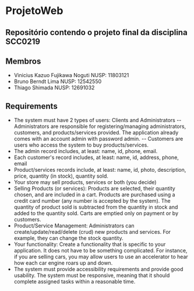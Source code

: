# ProjetoWeb
## Repositório contendo o projeto final da disciplina SCC0219
## Membros
- Vinicius Kazuo Fujikawa Noguti NUSP: 11803121
- Bruno Berndt Lima NUSP: 12542550
- Thiago Shimada  NUSP: 12691032

## Requirements
- The system must have 2 types of users: Clients and Administrators
-- Administrators are responsible for registering/managing administrators, customers, and products/services provided. The application already comes with an account admin with password admin.
-- Customers are users who access the system to buy products/services.
- The admin record includes, at least: name, id, phone, email.
- Each customer's record includes, at least: name, id, address, phone, email
- Product/services records include, at least: name, id, photo, description, price, quantity (in stock), quantity sold.
- Your store may sell products, services or both (you decide)
- Selling Products (or services): Products are selected, their quantity chosen, and are included in a cart. Products are purchased using a credit card number (any number is accepted by the system). The quantity of product sold is subtracted from the quantity in stock and added to the quantity sold. Carts are emptied only on payment or by customers.
- Product/Service Management: Administrators can create/update/read/delete (crud) new products and services. For example, they can change the stock quantity.
- Your functionality: Create a functionality that is specific to your application. It does not have to be something complicated. For instance, if you are selling cars, you may allow users to use an accelerator to hear how each car engine roars up and down.   
- The system must provide accessibility requirements and provide good usability. The system must be responsive, meaning that it should complete assigned tasks within a reasonable time.

